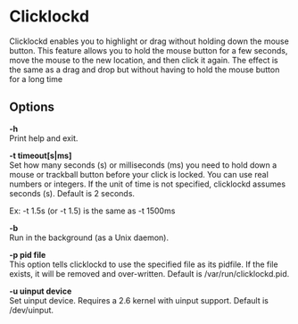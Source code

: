 # Clicklockd

Clicklockd enables you to highlight or drag without holding down the mouse button.
This feature allows you to hold the mouse button for a few seconds, move the mouse
to the new location, and then click it again. The effect is the same as a drag and
drop but without having to hold the mouse button for a long time


## Options

**-h**  
Print help and exit.

**-t timeout[s|ms]**  
Set how many seconds (s) or milliseconds (ms) you need to hold down a mouse or
trackball button before your click is locked. You can use real numbers or integers.
If the unit of time is not specified, clicklockd assumes seconds (s).
Default is 2 seconds.

Ex: -t 1.5s (or -t 1.5) is the same as -t 1500ms

**-b**  
Run in the background (as a Unix daemon).

**-p pid file**  
This option tells clicklockd to use the specified file as its pidfile.  If the file exists, it will be removed and over-written.  Default is /var/run/clicklockd.pid.

**-u uinput device**  
Set uinput device. Requires a 2.6 kernel with uinput support. Default is /dev/uinput.


